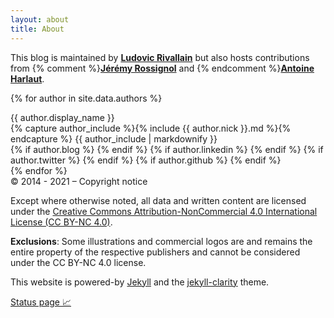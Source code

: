 ```yaml
---
layout: about
title: About
---
```


This blog is maintained by [**Ludovic Rivallain**](#lrivallain) but also hosts contributions from {% comment %}[**Jérémy Rossignol**](#jrossignol) and {% endcomment %}[**Antoine Harlaut**](#aharlaut).

{% for author in site.data.authors %}
<div class="card" id="{{ author.nick }}">
    <div class="card-header">
        {{ author.display_name }}
    </div>
    <div class="card-block">
        {% capture author_include %}{% include {{ author.nick }}.md %}{% endcapture %}
        {{ author_include | markdownify }}
    </div>
    <div class="card-footer">
      {% if author.blog %}    
        <a href="{{ author.blog }}" title="Visit blog"><i class="svg-icon blog"></i></a>
      {% endif %}
      {% if author.linkedin %}
        <a href="https://www.linkedin.com/in/{{ author.linkedin }}" title="Visit Linkedin profile"><i class="svg-icon linkedin"></i></a>
      {% endif %}
      {% if author.twitter %}
        <a href="https://www.twitter.com/{{ author.twitter }}" title="Visit Twitter profile"><i class="svg-icon twitter"> </i></a>
      {% endif %}
      {% if author.github %}
        <a href="https://github.com/{{ author.github }}" title="Visit Github profile"><i class="svg-icon github">  </i></a>
      {% endif %}
    </div>
</div>
{% endfor %}
<div class="card" id="copyright">
  <div class="card-header">
    © 2014 - 2021 – Copyright notice
  </div>
  <div class="card-block">
      <p>Except where otherwise noted, all data and written content are licensed under the <a href="https://creativecommons.org/licenses/by-nc/4.0/">Creative Commons Attribution-NonCommercial 4.0 International License (CC BY-NC 4.0)</a>.</p>
      <p><b>Exclusions</b>: Some illustrations and commercial logos are and remains the entire property of the respective publishers and cannot be considered under the CC BY-NC 4.0 license.</p>
      <p>This website is powered-by <a href="https://jekyllrb.com/">Jekyll</a> and the <a href="https://github.com/dlinsley/jekyll-clarity">jekyll-clarity</a> theme.</p>
  </div>
</div>

[Status page 📈](https://stats.uptimerobot.com/K1DpTO1N)
